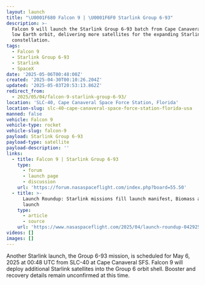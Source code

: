 ```yaml
---
layout: launch
title: "\U0001F680 Falcon 9 | \U0001F6F0 Starlink Group 6-93"
description: >-
  Falcon 9 will launch the Starlink Group 6-93 batch from Cape Canaveral SFS to
  low Earth orbit, delivering more satellites for the expanding Starlink
  constellation.
tags:
  - Falcon 9
  - Starlink Group 6-93
  - Starlink
  - SpaceX
date: '2025-05-06T00:48:00Z'
created: '2025-04-30T00:10:26.204Z'
updated: '2025-05-03T20:53:13.862Z'
redirect_from:
  - 2025/05/04/falcon-9-starlink-group-6-93/
location: 'SLC-40, Cape Canaveral Space Force Station, Florida'
location-slug: slc-40-cape-canaveral-space-force-station-florida-usa
manned: false
vehicle: Falcon 9
vehicle-type: rocket
vehicle-slug: falcon-9
payload: Starlink Group 6-93
payload-type: satellite
payload-description: ''
links:
  - title: Falcon 9 | Starlink Group 6-93
    type:
      - forum
      - launch page
      - discussion
    url: 'https://forum.nasaspaceflight.com/index.php?board=55.50'
  - title: >-
      Launch Roundup: Starlink missions fill launch manifest, Biomass and Alpha
      launch
    type:
      - article
      - source
    url: 'https://www.nasaspaceflight.com/2025/04/launch-roundup-042925/'
videos: []
images: []
---
```

Another Starlink launch, the Group 6-93 mission, is scheduled for May 6, 2025 at 00:48 UTC from SLC-40 at Cape Canaveral SFS. Falcon 9 will deploy additional Starlink satellites into the Group 6 orbit shell. Booster and recovery details remain unconfirmed at this time.
